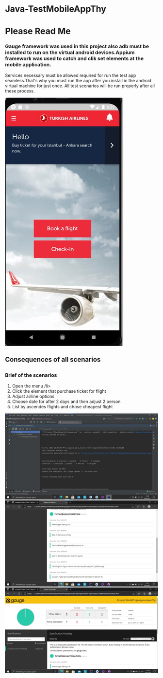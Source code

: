 # Java-TestMobileAppThy
 
<h1>Please Read Me</h1>

<h3>Gauge framework was used in this project also adb must be installed to run on the virtual android devices.Appium framework was used to catch and clik set elements at the mobile application. </h3>

<p> Services necessary must be allowed required for run the test app seamless.That's why you must run the app after you install in the android virtual machine for just once. All test scenarios will be run properly after all these process.</p>

<img src="StartScreen.jpg">

<h2>Consequences of all scenarios<h2>

<h3>Brief of the scenarios </h3>

<ol>
  <li>Open the menu /li>
  <li>Click the element that purchase ticket for flight</li>
  <li>Adjust airline options</li>
  <li>Choose date for after 2 days and then adjust 2 person</li>
  <li>List by ascendes flights and chose cheapest flight</li>

</ol>

 
 <img src = "THYMobilAutomationProjectSuccesfully.jpg">
 
 <img src = "ReportGauge.jpg">

 <img src = "ReportGauge2.jpg">

